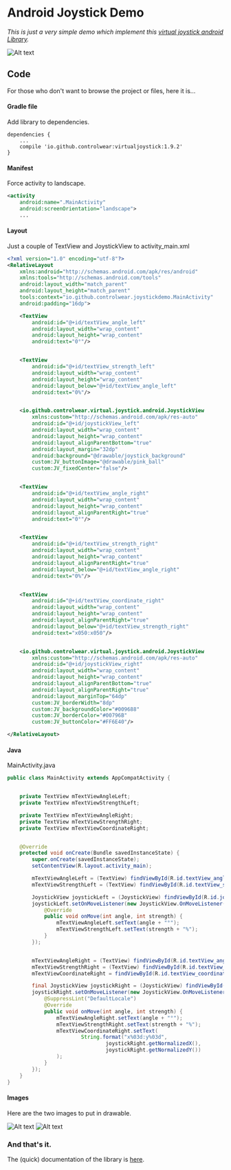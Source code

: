 # Android Joystick Demo

_This is just a very simple demo which implement this [virtual joystick android Library](https://github.com/controlwear/virtual-joystick-android)._

![Alt text](/android-joystick-demo.png?raw=true "Double Android Joystick")

## Code
For those who don't want to browse the project or files, here it is...

#### Gradle file
Add library to dependencies.

```
dependencies {
    ...
    compile 'io.github.controlwear:virtualjoystick:1.9.2'
}
```

#### Manifest
Force activity to landscape.
```xml
<activity
    android:name=".MainActivity"
    android:screenOrientation="landscape">
    ...
```

####  Layout
Just a couple of TextView and JoystickView to activity_main.xml
```xml
<?xml version="1.0" encoding="utf-8"?>
<RelativeLayout
    xmlns:android="http://schemas.android.com/apk/res/android"
    xmlns:tools="http://schemas.android.com/tools"
    android:layout_width="match_parent"
    android:layout_height="match_parent"
    tools:context="io.github.controlwear.joystickdemo.MainActivity"
    android:padding="16dp">

    <TextView
        android:id="@+id/textView_angle_left"
        android:layout_width="wrap_content"
        android:layout_height="wrap_content"
        android:text="0°"/>


    <TextView
        android:id="@+id/textView_strength_left"
        android:layout_width="wrap_content"
        android:layout_height="wrap_content"
        android:layout_below="@+id/textView_angle_left"
        android:text="0%"/>


    <io.github.controlwear.virtual.joystick.android.JoystickView
        xmlns:custom="http://schemas.android.com/apk/res-auto"
        android:id="@+id/joystickView_left"
        android:layout_width="wrap_content"
        android:layout_height="wrap_content"
        android:layout_alignParentBottom="true"
        android:layout_margin="32dp"
        android:background="@drawable/joystick_background"
        custom:JV_buttonImage="@drawable/pink_ball"
        custom:JV_fixedCenter="false"/>


    <TextView
        android:id="@+id/textView_angle_right"
        android:layout_width="wrap_content"
        android:layout_height="wrap_content"
        android:layout_alignParentRight="true"
        android:text="0°"/>


    <TextView
        android:id="@+id/textView_strength_right"
        android:layout_width="wrap_content"
        android:layout_height="wrap_content"
        android:layout_alignParentRight="true"
        android:layout_below="@+id/textView_angle_right"
        android:text="0%"/>


    <TextView
        android:id="@+id/textView_coordinate_right"
        android:layout_width="wrap_content"
        android:layout_height="wrap_content"
        android:layout_alignParentRight="true"
        android:layout_below="@+id/textView_strength_right"
        android:text="x050:x050"/>


    <io.github.controlwear.virtual.joystick.android.JoystickView
        xmlns:custom="http://schemas.android.com/apk/res-auto"
        android:id="@+id/joystickView_right"
        android:layout_width="wrap_content"
        android:layout_height="wrap_content"
        android:layout_alignParentBottom="true"
        android:layout_alignParentRight="true"
        android:layout_marginTop="64dp"
        custom:JV_borderWidth="8dp"
        custom:JV_backgroundColor="#009688"
        custom:JV_borderColor="#00796B"
        custom:JV_buttonColor="#FF6E40"/>

</RelativeLayout>
```

#### Java
MainActivity.java
```java
public class MainActivity extends AppCompatActivity {


    private TextView mTextViewAngleLeft;
    private TextView mTextViewStrengthLeft;

    private TextView mTextViewAngleRight;
    private TextView mTextViewStrengthRight;
    private TextView mTextViewCoordinateRight;


    @Override
    protected void onCreate(Bundle savedInstanceState) {
        super.onCreate(savedInstanceState);
        setContentView(R.layout.activity_main);

        mTextViewAngleLeft = (TextView) findViewById(R.id.textView_angle_left);
        mTextViewStrengthLeft = (TextView) findViewById(R.id.textView_strength_left);

        JoystickView joystickLeft = (JoystickView) findViewById(R.id.joystickView_left);
        joystickLeft.setOnMoveListener(new JoystickView.OnMoveListener() {
            @Override
            public void onMove(int angle, int strength) {
                mTextViewAngleLeft.setText(angle + "°");
                mTextViewStrengthLeft.setText(strength + "%");
            }
        });


        mTextViewAngleRight = (TextView) findViewById(R.id.textView_angle_right);
        mTextViewStrengthRight = (TextView) findViewById(R.id.textView_strength_right);
        mTextViewCoordinateRight = findViewById(R.id.textView_coordinate_right);

        final JoystickView joystickRight = (JoystickView) findViewById(R.id.joystickView_right);
        joystickRight.setOnMoveListener(new JoystickView.OnMoveListener() {
            @SuppressLint("DefaultLocale")
            @Override
            public void onMove(int angle, int strength) {
                mTextViewAngleRight.setText(angle + "°");
                mTextViewStrengthRight.setText(strength + "%");
                mTextViewCoordinateRight.setText(
                        String.format("x%03d:y%03d",
                                joystickRight.getNormalizedX(),
                                joystickRight.getNormalizedY())
                );
            }
        });
    }
}
```

#### Images
Here are the two images to put in drawable.

![Alt text](/app/src/main/res/drawable/pink_ball.png?raw=true "Android Joystick Button")
![Alt text](/app/src/main/res/drawable/joystick_background.png?raw=true "Android Joystick Background")

### And that's it.
The (quick) documentation of the library is [here](https://github.com/controlwear/virtual-joystick-android).

